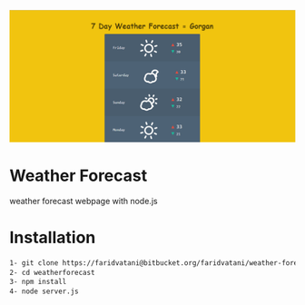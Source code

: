 ![nodemon logo](weather-forecast.jpg)

# Weather Forecast
weather forecast webpage with node.js


# Installation

```bash
1- git clone https://faridvatani@bitbucket.org/faridvatani/weather-forecast.git
2- cd weatherforecast
3- npm install
4- node server.js
```
